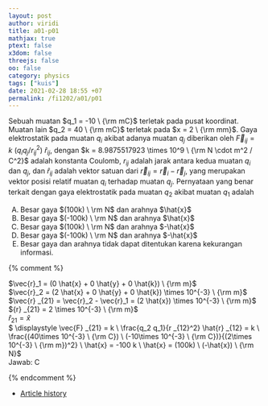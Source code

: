 ```yaml
---
layout: post
author: viridi
title: a01-p01
mathjax: true
ptext: false
x3dom: false
threejs: false
oo: false
category: physics
tags: ["kuis"]
date: 2021-02-28 18:55 +07
permalink: /fi1202/a01/p01
---
```

Sebuah muatan $q_1 = -10 \ {\rm mC}$ terletak pada pusat koordinat. Muatan lain $q_2 = 40 \ {\rm mC}$ terletak pada $x = 2 \ {\rm mm}$. Gaya elektrostatik pada muatan $q_i$ akibat adanya muatan $q_j$ diberikan oleh $\vec{F} _{ij} = k \ (q_i q_j / r _{ij}^2) \ \hat{r} _{ij}$, dengan $k = 8.9875517923 \times 10^9 \ {\rm N \cdot m^2 / C^2}$ adalah konstanta Coulomb, $r _{ij}$ adalah jarak antara kedua muatan $q_i$ dan $q_j$, dan $\hat{r} _{ij}$ adalah vektor satuan dari $\vec{r} _{ij} = \vec{r}_i -  \vec{r}_j$, yang merupakan vektor posisi relatif muatan $q_i$ terhadap muatan $q_j$. Pernyataan yang benar terkait dengan gaya elektrostatik pada muatan $q_2$ akibat muatan $q_1$ adalah
<ol type="A">
<li>Besar gaya $(100k) \ \rm N$ dan arahnya $\hat{x}$</li>
<li>Besar gaya $(-100k) \ \rm N$ dan arahnya $\hat{x}$</li>
<li>Besar gaya $(100k) \ \rm N$ dan arahnya $-\hat{x}$</li>
<li>Besar gaya $(-100k) \ \rm N$ dan arahnya $-\hat{x}$</li>
<li>Besar gaya dan arahnya tidak dapat ditentukan karena kekurangan informasi.</li>
</ol>

{% comment %}

$\vec{r}_1 = (0 \hat{x} + 0 \hat{y} + 0 \hat{k}) \ {\rm m}$ \
$\vec{r}_2 = (2 \hat{x} + 0 \hat{y} + 0 \hat{k}) \times 10^{-3} \ {\rm m}$ \
$\vec{r} _{21} = \vec{r}_2 - \vec{r}_1 = (2 \hat{x}) \times 10^{-3} \ {\rm m}$ \
${r} _{21} = 2 \times 10^{-3} \ {\rm m}$ \
$\hat{r} _{21} = \hat{x}$ \
$ \displaystyle \vec{F} _{21} = k \ \frac{q_2 q_1}{r _{12}^2} \hat{r} _{12} = k \ \frac{(40\times 10^{-3} \ {\rm C}) \ (-10\times 10^{-3} \ {\rm C})}{(2\times 10^{-3} \ {\rm m})^2} \ \hat{x} = -100 k \ \hat{x} = (100k) \ (-\hat{x}) \ {\rm N}$ \
Jawab: C

{% endcomment %}

+ [Article history](https://github.com/butiran/butiran.github.io/commits/master/_posts/fi1202/a01/2021-02-28-p01.md)
